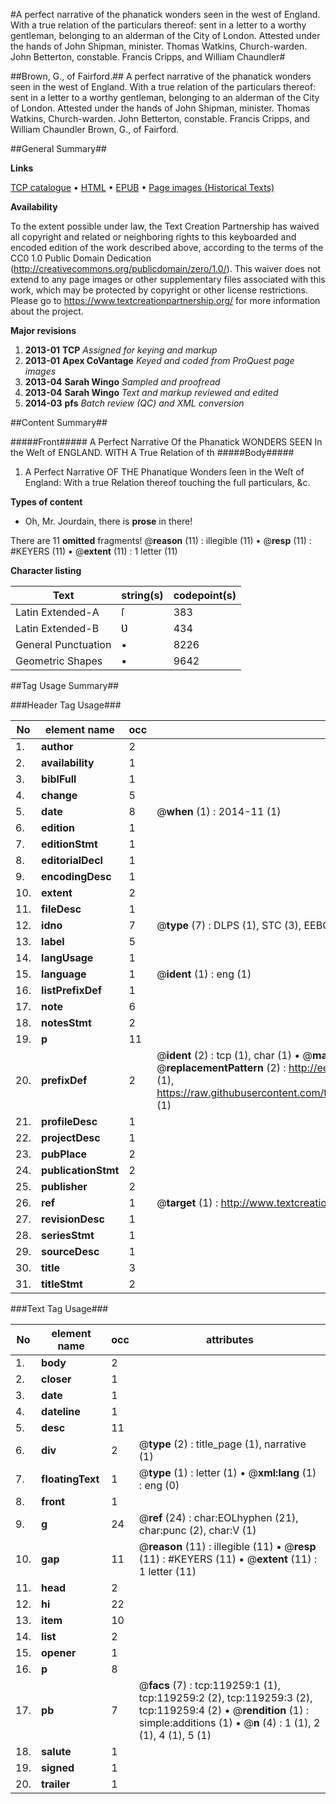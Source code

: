 #A perfect narrative of the phanatick wonders seen in the west of England. With a true relation of the particulars thereof: sent in a letter to a worthy gentleman, belonging to an alderman of the City of London. Attested under the hands of John Shipman, minister. Thomas Watkins, Church-warden. John Betterton, constable. Francis Cripps, and William Chaundler#

##Brown, G., of Fairford.##
A perfect narrative of the phanatick wonders seen in the west of England. With a true relation of the particulars thereof: sent in a letter to a worthy gentleman, belonging to an alderman of the City of London. Attested under the hands of John Shipman, minister. Thomas Watkins, Church-warden. John Betterton, constable. Francis Cripps, and William Chaundler
Brown, G., of Fairford.

##General Summary##

**Links**

[TCP catalogue](http://www.ota.ox.ac.uk/tcp/)  • 
[HTML](http://tei.it.ox.ac.uk/tcp/Texts-HTML/free/A74/A74263.html)  • 
[EPUB](http://tei.it.ox.ac.uk/tcp/Texts-EPUB/free/A74/A74263.epub) • 
[Page images (Historical Texts)](https://historicaltexts.jisc.ac.uk/eebo-99866970e)

**Availability**

To the extent possible under law, the Text Creation Partnership has waived all copyright and related or neighboring rights to this keyboarded and encoded edition of the work described above, according to the terms of the CC0 1.0 Public Domain Dedication (http://creativecommons.org/publicdomain/zero/1.0/). This waiver does not extend to any page images or other supplementary files associated with this work, which may be protected by copyright or other license restrictions. Please go to https://www.textcreationpartnership.org/ for more information about the project.

**Major revisions**

1. __2013-01__ __TCP__ *Assigned for keying and markup*
1. __2013-01__ __Apex CoVantage__ *Keyed and coded from ProQuest page images*
1. __2013-04__ __Sarah Wingo__ *Sampled and proofread*
1. __2013-04__ __Sarah Wingo__ *Text and markup reviewed and edited*
1. __2014-03__ __pfs__ *Batch review (QC) and XML conversion*

##Content Summary##

#####Front#####
A Perfect Narrative Of the Phanatick WONDERS SEEN In the Weſt of ENGLAND. WITH A True Relation of th
#####Body#####

1. A Perfect Narrative OF THE Phanatique Wonders ſeen in the Weſt of England: With a true Relation thereof touching the full particulars, &c.

**Types of content**

  * Oh, Mr. Jourdain, there is **prose** in there!

There are 11 **omitted** fragments! 
 @__reason__ (11) : illegible (11)  •  @__resp__ (11) : #KEYERS (11)  •  @__extent__ (11) : 1 letter (11)

**Character listing**


|Text|string(s)|codepoint(s)|
|---|---|---|
|Latin Extended-A|ſ|383|
|Latin Extended-B|Ʋ|434|
|General Punctuation|•|8226|
|Geometric Shapes|▪|9642|

##Tag Usage Summary##

###Header Tag Usage###

|No|element name|occ|attributes|
|---|---|---|---|
|1.|__author__|2||
|2.|__availability__|1||
|3.|__biblFull__|1||
|4.|__change__|5||
|5.|__date__|8| @__when__ (1) : 2014-11 (1)|
|6.|__edition__|1||
|7.|__editionStmt__|1||
|8.|__editorialDecl__|1||
|9.|__encodingDesc__|1||
|10.|__extent__|2||
|11.|__fileDesc__|1||
|12.|__idno__|7| @__type__ (7) : DLPS (1), STC (3), EEBO-CITATION (1), PROQUEST (1), VID (1)|
|13.|__label__|5||
|14.|__langUsage__|1||
|15.|__language__|1| @__ident__ (1) : eng (1)|
|16.|__listPrefixDef__|1||
|17.|__note__|6||
|18.|__notesStmt__|2||
|19.|__p__|11||
|20.|__prefixDef__|2| @__ident__ (2) : tcp (1), char (1)  •  @__matchPattern__ (2) : ([0-9\-]+):([0-9IVX]+) (1), (.+) (1)  •  @__replacementPattern__ (2) : http://eebo.chadwyck.com/downloadtiff?vid=$1&page=$2 (1), https://raw.githubusercontent.com/textcreationpartnership/Texts/master/tcpchars.xml#$1 (1)|
|21.|__profileDesc__|1||
|22.|__projectDesc__|1||
|23.|__pubPlace__|2||
|24.|__publicationStmt__|2||
|25.|__publisher__|2||
|26.|__ref__|1| @__target__ (1) : http://www.textcreationpartnership.org/docs/. (1)|
|27.|__revisionDesc__|1||
|28.|__seriesStmt__|1||
|29.|__sourceDesc__|1||
|30.|__title__|3||
|31.|__titleStmt__|2||


###Text Tag Usage###

|No|element name|occ|attributes|
|---|---|---|---|
|1.|__body__|2||
|2.|__closer__|1||
|3.|__date__|1||
|4.|__dateline__|1||
|5.|__desc__|11||
|6.|__div__|2| @__type__ (2) : title_page (1), narrative (1)|
|7.|__floatingText__|1| @__type__ (1) : letter (1)  •  @__xml:lang__ (1) : eng (0)|
|8.|__front__|1||
|9.|__g__|24| @__ref__ (24) : char:EOLhyphen (21), char:punc (2), char:V (1)|
|10.|__gap__|11| @__reason__ (11) : illegible (11)  •  @__resp__ (11) : #KEYERS (11)  •  @__extent__ (11) : 1 letter (11)|
|11.|__head__|2||
|12.|__hi__|22||
|13.|__item__|10||
|14.|__list__|2||
|15.|__opener__|1||
|16.|__p__|8||
|17.|__pb__|7| @__facs__ (7) : tcp:119259:1 (1), tcp:119259:2 (2), tcp:119259:3 (2), tcp:119259:4 (2)  •  @__rendition__ (1) : simple:additions (1)  •  @__n__ (4) : 1 (1), 2 (1), 4 (1), 5 (1)|
|18.|__salute__|1||
|19.|__signed__|1||
|20.|__trailer__|1||
